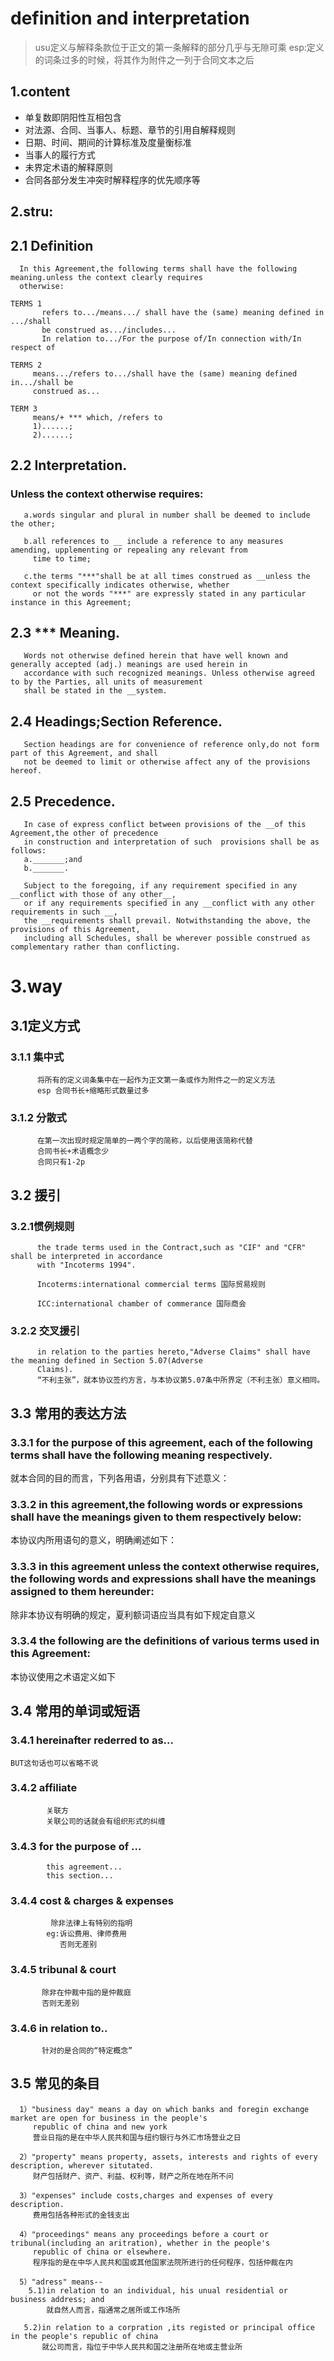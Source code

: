 # definition and interpretation
> usu定义与解释条款位于正文的第一条解释的部分几乎与无隙可乘
> esp:定义的词条过多的时候，将其作为附件之一列于合同文本之后 


## 1.content
- 单复数即阴阳性互相包含
- 对法源、合同、当事人、标题、章节的引用自解释规则
- 日期、时间、期间的计算标准及度量衡标准
- 当事人的履行方式
- 未界定术语的解释原则
- 合同各部分发生冲突时解释程序的优先顺序等

## 2.stru:
## 2.1 Definition
      In this Agreement,the following terms shall have the following meaning.unless the context clearly requires
      otherwise:

    TERMS 1 
           refers to.../means.../ shall have the (same) meaning defined in .../shall
           be construed as.../includes...
           In relation to.../For the purpose of/In connection with/In respect of 

    TERMS 2
         means.../refers to.../shall have the (same) meaning defined in.../shall be
         construed as...

    TERM 3 
         means/+ *** which, /refers to
         1)......;
         2)......;

## 2.2 Interpretation.
### Unless the context otherwise requires:
       a.words singular and plural in number shall be deemed to include the other;

       b.all references to __ include a reference to any measures amending, upplementing or repealing any relevant from
         time to time;

       c.the terms "***"shall be at all times construed as __unless the context specifically indicates otherwise, whether
         or not the words "***" are expressly stated in any particular instance in this Agreement;
       
## 2.3 ***  Meaning.
       Words not otherwise defined herein that have well known and generally accepted (adj.) meanings are used herein in
       accordance with such recognized meanings. Unless otherwise agreed to by the Parties, all units of measurement
       shall be stated in the __system.

## 2.4 Headings;Section Reference.
       Section headings are for convenience of reference only,do not form part of this Agreement, and shall
       not be deemed to limit or otherwise affect any of the provisions hereof.

## 2.5 Precedence.
       In case of express conflict between provisions of the __of this Agreement,the other of precedence
       in construction and interpretation of such  provisions shall be as follows:
       a._______;and
       b._______.

       Subject to the foregoing, if any requirement specified in any __conflict with those of any other__,
       or if any requirements specified in any __conflict with any other requirements in such __,
       the __requirements shall prevail. Notwithstanding the above, the provisions of this Agreement, 
       including all Schedules, shall be wherever possible construed as complementary rather than conflicting.

# 3.way
## 3.1定义方式
### 3.1.1 集中式
          将所有的定义词条集中在一起作为正文第一条或作为附件之一的定义方法
          esp 合同书长+缩略形式数量过多

### 3.1.2 分散式
          在第一次出现时规定简单的一两个字的简称，以后使用该简称代替
          合同书长+术语概念少
          合同只有1-2p

## 3.2 援引
### 3.2.1惯例规则         
          the trade terms used in the Contract,such as "CIF" and "CFR" shall be interpreted in accordance
          with "Incoterms 1994".

          Incoterms:international commercial terms 国际贸易规则

          ICC:international chamber of commerance 国际商会

### 3.2.2 交叉援引
          in relation to the parties hereto,"Adverse Claims" shall have the meaning defined in Section 5.07(Adverse
          Claims).
          “不利主张”，就本协议签约方言，与本协议第5.07条中所界定（不利主张）意义相同。

## 3.3 常用的表达方法
### 3.3.1 for the purpose of this agreement, each of the following terms shall have the following meaning respectively.
就本合同的目的而言，下列各用语，分别具有下述意义：

### 3.3.2 in this agreement,the following words or expressions shall have the meanings given to them respectively below:
本协议内所用语句的意义，明确阐述如下：

### 3.3.3 in this agreement unless the context otherwise requires, the following words and expressions shall have the meanings assigned to them hereunder:
除非本协议有明确的规定，夏利额词语应当具有如下规定自意义

### 3.3.4 the following are the definitions of various terms used in this Agreement:
本协议使用之术语定义如下


## 3.4 常用的单词或短语
### 3.4.1 hereinafter rederred to as...
    BUT这句话也可以省略不说

### 3.4.2 affiliate 
            关联方
            关联公司的话就会有组织形式的纠缠

### 3.4.3 for the purpose of ...
            this agreement...
            this section...

### 3.4.4 cost & charges & expenses
             除非法律上有特别的指明
            eg:诉讼费用、律师费用
               否则无差别

### 3.4.5 tribunal & court
           除非在仲裁中指的是仲裁庭
           否则无差别

### 3.4.6 in relation to..         
           针对的是合同的“特定概念”

## 3.5 常见的条目
      1）"business day" means a day on which banks and foregin exchange market are open for business in the people's
         republic of china and new york
         营业日指的是在中华人民共和国与纽约银行与外汇市场营业之日

      2）"property" means property, assets, interests and rights of every description, wherever situtated.
         财产包括财产、资产、利益、权利等，财产之所在地在所不问

      3）"expenses" include costs,charges and expenses of every description.
         费用包括各种形式的金钱支出

      4）"proceedings" means any proceedings before a court or tribunal(including an aritration), whether in the people's
         republic of china or elsewhere.
         程序指的是在中华人民共和国或其他国家法院所进行的任何程序，包括仲裁在内

      5）"adress" means--
        5.1)in relation to an individual, his unual residential or business address; and 
            就自然人而言，指通常之居所或工作场所

       5.2)in relation to a corpration ,its registed or principal office in the people's republic of china
           就公司而言，指位于中华人民共和国之注册所在地或主营业所
   







